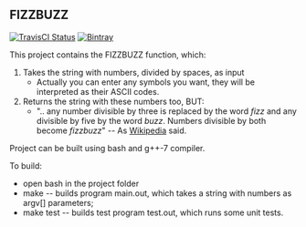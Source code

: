 ## FIZZBUZZ

[![TravisCI Status](https://travis-ci.org/muromirg/fizzbuzz.svg?branch=master)](https://travis-ci.org/muromirg/fizzbuzz) [![Bintray](https://img.shields.io/bintray/v/helloo/fizzbuzzz/fizzbuzz_main.svg?maxAge=2592000)](https://bintray.com/helloo/fizzbuzzz/fizzbuzz_main)

This project contains the FIZZBUZZ function, which:
1) Takes the string with numbers, divided by spaces, as input
	- Actually you can enter any symbols you want, they will be interpreted as their ASCII codes.
2) Returns the string with these numbers too, BUT:
	- ".. any number divisible by three is replaced by the word *fizz*
	   and any divisible by five by the word *buzz*. 
	   Numbers divisible by both become *fizzbuzz*" -- As [Wikipedia](https://en.wikipedia.org/wiki/Fizz_buzz) said.

Project can be built using bash and g++-7 compiler.

To build: 
- open bash in the project folder
- make 	    -- builds program main.out, which takes a string with numbers as argv[] parameters;
- make test -- builds test program test.out, which runs some unit tests.

